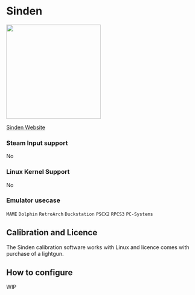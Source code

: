 # Sinden

<img src="../../../wiki_images/controllers/lightgun-sinden.png" width="250">

[Sinden Website](https://sindenlightgun.com/)

### Steam Input support
No

### Linux Kernel Support
No

### Emulator usecase
`MAME` `Dolphin` `RetroArch` `Duckstation` `PSCX2` `RPCS3` `PC-Systems`

## Calibration and Licence

The Sinden calibration software works with Linux and licence comes with purchase of a lightgun.

## How to configure

WIP

